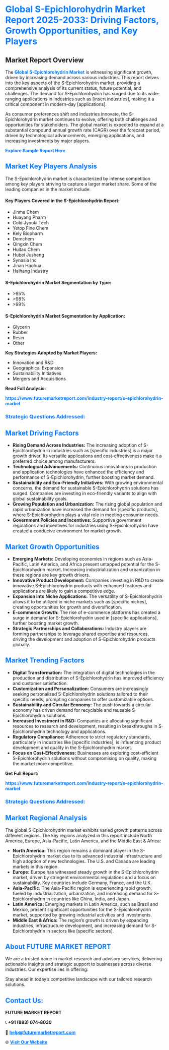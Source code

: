 <h1 style="color: #007BFF;">Global S-Epichlorohydrin Market Report 2025-2033: Driving Factors, Growth Opportunities, and Key Players</h1>

<section id="overview">
<h2>Market Report Overview</h2>
<p>The <a href="https://www.futuremarketreport.com/industry-report/s-epichlorohydrin-market" style="color: #007BFF; text-decoration: none;"><strong>Global S-Epichlorohydrin Market</strong></a> is witnessing significant growth, driven by increasing demand across various industries. This report delves into the key aspects of the S-Epichlorohydrin market, providing a comprehensive analysis of its current status, future potential, and challenges. The demand for S-Epichlorohydrin has surged due to its wide-ranging applications in industries such as [insert industries], making it a critical component in modern-day [applications].</p>
<p>As consumer preferences shift and industries innovate, the S-Epichlorohydrin market continues to evolve, offering both challenges and opportunities for stakeholders. The global market is expected to expand at a substantial compound annual growth rate (CAGR) over the forecast period, driven by technological advancements, emerging applications, and increasing investments by major players.</p>
</section>

<section id="overview">
<p><a href="https://www.futuremarketreport.com/request-sample/reportId=29616" style="color: #007BFF; text-decoration: none;"><strong>Explore Sample Report Here</strong></a></p>
</section>

<section id="key-players">
<h2 style="color: #007BFF;">Market Key Players Analysis</h2>
<p>The S-Epichlorohydrin market is characterized by intense competition among key players striving to capture a larger market share. Some of the leading companies in the market include:</p>
<h4>Key Players Covered in the S-Epichlorohydrin Report:</h4>
<ul><li>Jinma Chem</li><li>Huayang Pharm</li><li>Gold Jyouki Tech</li><li>Yetop Fine Chem</li><li>Kely Biopharm</li><li>Demchem</li><li>Qingxin Chem</li><li>Huitao Chem</li><li>Hubei Jusheng</li><li>Synasia Inc</li><li>Jinan Haohua</li><li>Haihang Industry</li></ul>
<h4>S-Epichlorohydrin Market Segmentation by Type:</h4>
<ul><li>&gt;95%</li><li>&gt;98%</li><li>&gt;99%</li></ul>

<h4>S-Epichlorohydrin Market Segmentation by Application:</h4>
<ul><li>Glycerin</li><li>Rubber</li><li>Resin</li><li>Other</li></ul>
<p><strong>Key Strategies Adopted by Market Players:</strong></p>
<ul>
<li>Innovation and R&D</li>
<li>Geographical Expansion</li>
<li>Sustainability Initiatives</li>
<li>Mergers and Acquisitions</li>
</ul>
</section>

<section>
<p><strong>Read Full Analysis: </strong></p><a href="https://www.futuremarketreport.com/industry-report/s-epichlorohydrin-market" style="color: #007BFF; text-decoration: none;"><strong>https://www.futuremarketreport.com/industry-report/s-epichlorohydrin-market</strong></a>
<h3 style="color: #007BFF;">Strategic Questions Addressed:</h3>
</section>

<section id="driving-factors">
<h2 style="color: #007BFF;">Market Driving Factors</h2>
<ul>
<li><strong>Rising Demand Across Industries:</strong> The increasing adoption of S-Epichlorohydrin in industries such as [specific industries] is a major growth driver. Its versatile applications and cost-effectiveness make it a preferred choice among manufacturers.</li>
<li><strong>Technological Advancements:</strong> Continuous innovations in production and application technologies have enhanced the efficiency and performance of S-Epichlorohydrin, further boosting market demand.</li>
<li><strong>Sustainability and Eco-Friendly Initiatives:</strong> With growing environmental concerns, the demand for sustainable S-Epichlorohydrin solutions has surged. Companies are investing in eco-friendly variants to align with global sustainability goals.</li>
<li><strong>Growing Population and Urbanization:</strong> The rising global population and rapid urbanization have increased the demand for [specific products], where S-Epichlorohydrin plays a vital role in meeting consumer needs.</li>
<li><strong>Government Policies and Incentives:</strong> Supportive government regulations and incentives for industries using S-Epichlorohydrin have created a conducive environment for market growth.</li>
</ul>
</section>

<section id="growth-opportunities">
<h2 style="color: #007BFF;">Market Growth Opportunities</h2>
<ul>
<li><strong>Emerging Markets:</strong> Developing economies in regions such as Asia-Pacific, Latin America, and Africa present untapped potential for the S-Epichlorohydrin market. Increasing industrialization and urbanization in these regions are key growth drivers.</li>
<li><strong>Innovative Product Development:</strong> Companies investing in R&D to create innovative S-Epichlorohydrin products with enhanced features and applications are likely to gain a competitive edge.</li>
<li><strong>Expansion into Niche Applications:</strong> The versatility of S-Epichlorohydrin allows it to be utilized in niche markets such as [specific niches], creating opportunities for growth and diversification.</li>
<li><strong>E-commerce Growth:</strong> The rise of e-commerce platforms has created a surge in demand for S-Epichlorohydrin used in [specific applications], further boosting market growth.</li>
<li><strong>Strategic Partnerships and Collaborations:</strong> Industry players are forming partnerships to leverage shared expertise and resources, driving the development and adoption of S-Epichlorohydrin products globally.</li>
</ul>
</section>

<section id="trending-factors">
<h2 style="color: #007BFF;">Market Trending Factors</h2>
<ul>
<li><strong>Digital Transformation:</strong> The integration of digital technologies in the production and distribution of S-Epichlorohydrin has improved efficiency and customer satisfaction.</li>
<li><strong>Customization and Personalization:</strong> Consumers are increasingly seeking personalized S-Epichlorohydrin solutions tailored to their specific needs, prompting companies to offer customizable options.</li>
<li><strong>Sustainability and Circular Economy:</strong> The push towards a circular economy has driven demand for recyclable and reusable S-Epichlorohydrin solutions.</li>
<li><strong>Increased Investment in R&D:</strong> Companies are allocating significant resources to research and development, resulting in breakthroughs in S-Epichlorohydrin technology and applications.</li>
<li><strong>Regulatory Compliance:</strong> Adherence to strict regulatory standards, particularly in industries like [specific industries], is influencing product development and quality in the S-Epichlorohydrin market.</li>
<li><strong>Focus on Cost-Effectiveness:</strong> Businesses are exploring cost-efficient S-Epichlorohydrin solutions without compromising on quality, making the market more competitive.</li>
</ul>
</section>

<section>
<p><strong>Get Full Report: </strong></p><a href="https://www.futuremarketreport.com/industry-report/s-epichlorohydrin-market" style="color: #007BFF; text-decoration: none;"><strong>https://www.futuremarketreport.com/industry-report/s-epichlorohydrin-market</strong></a>
<h3 style="color: #007BFF;">Strategic Questions Addressed:</h3>
</section>


<section id="regional-analysis">
<h2 style="color: #007BFF;">Market Regional Analysis</h2>
<p>The global S-Epichlorohydrin market exhibits varied growth patterns across different regions. The key regions analyzed in this report include North America, Europe, Asia-Pacific, Latin America, and the Middle East & Africa:</p>
<ul>
<li><strong>North America:</strong> This region remains a dominant player in the S-Epichlorohydrin market due to its advanced industrial infrastructure and high adoption of new technologies. The U.S. and Canada are leading markets in this region.</li>
<li><strong>Europe:</strong> Europe has witnessed steady growth in the S-Epichlorohydrin market, driven by stringent environmental regulations and a focus on sustainability. Key countries include Germany, France, and the U.K.</li>
<li><strong>Asia-Pacific:</strong> The Asia-Pacific region is experiencing rapid growth, fueled by industrialization, urbanization, and increasing demand for S-Epichlorohydrin in countries like China, India, and Japan.</li>
<li><strong>Latin America:</strong> Emerging markets in Latin America, such as Brazil and Mexico, present significant opportunities for the S-Epichlorohydrin market, supported by growing industrial activities and investments.</li>
<li><strong>Middle East & Africa:</strong> The region’s growth is driven by expanding industries, infrastructure development, and increasing demand for S-Epichlorohydrin in sectors like [specific sectors].</li>
</ul>
</section>

<footer>
<h2 style="color: #007BFF;">About FUTURE MARKET REPORT</h2>
<p>We are a trusted name in market research and advisory services, delivering actionable insights and strategic support to businesses across diverse industries. Our expertise lies in offering:</p>

<p>Stay ahead in today’s competitive landscape with our tailored research solutions.</p>

<h2 style="color: #007BFF;">Contact Us:</h2>
<p><strong>FUTURE MARKET REPORT</strong></p>
<p>📞 <strong>+91 (883) 074-8030</strong></p>
<p>📧 <strong><a href="mailto:help@futuremarketreport.com" style="color: #007BFF;">help@futuremarketreport.com</a></strong></p>
<p>🌐 <strong><a href="https://www.futuremarketreport.com/" style="color: #007BFF;">Visit Our Website</a></strong></p>
</footer>